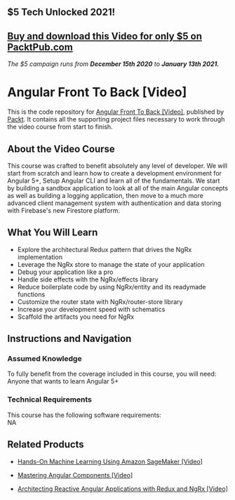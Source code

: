 ## $5 Tech Unlocked 2021!
[Buy and download this Video for only $5 on PacktPub.com](https://www.packtpub.com/product/angular-front-to-back-video/9781789530773)
-----
*The $5 campaign         runs from __December 15th 2020__ to __January 13th 2021.__*

# Angular Front To Back [Video]
This is the code repository for [Angular Front To Back [Video]](https://www.packtpub.com/web-development/architecting-reactive-angular-applications-redux-and-ngrx-video?utm_source=github&utm_medium=repository&utm_campaign=9781789536546), published by [Packt](https://www.packtpub.com/?utm_source=github). It contains all the supporting project files necessary to work through the video course from start to finish.
## About the Video Course
This course was crafted to benefit absolutely any level of developer. We will start from scratch and learn how to create a development environment for Angular 5+, Setup Angular CLI and learn all of the fundamentals. We start by building a sandbox application to look at all of the main Angular concepts as well as building a logging application, then move to a much more advanced client management system with authentication and data storing with Firebase's new Firestore platform.

<H2>What You Will Learn</H2>
<DIV class=book-info-will-learn-text>
<UL>
<LI>Explore the architectural Redux pattern that drives the NgRx implementation 
<LI>Leverage the NgRx store to manage the state of your application 
<LI>Debug your application like a pro 
<LI>Handle side effects with the NgRx/effects library 
<LI>Reduce boilerplate code by using NgRx/entity and its readymade functions 
<LI>Customize the router state with NgRx/router-store library 
<LI>Increase your development speed with schematics 
<LI>Scaffold the artifacts you need for NgRx </LI></UL></DIV>

## Instructions and Navigation
### Assumed Knowledge
To fully benefit from the coverage included in this course, you will need:<br/>
Anyone that wants to learn Angular 5+
### Technical Requirements
This course has the following software requirements:<br/>
NA

## Related Products
* [Hands-On Machine Learning Using Amazon SageMaker [Video]](https://www.packtpub.com/web-development/architecting-reactive-angular-applications-redux-and-ngrx-video?utm_source=github&utm_medium=repository&utm_campaign=9781789536546)

* [Mastering Angular Components [Video]](https://www.packtpub.com/web-development/architecting-reactive-angular-applications-redux-and-ngrx-video?utm_source=github&utm_medium=repository&utm_campaign=9781789536546)

* [Architecting Reactive Angular Applications with Redux and NgRx [Video]](https://www.packtpub.com/web-development/architecting-reactive-angular-applications-redux-and-ngrx-video?utm_source=github&utm_medium=repository&utm_campaign=9781789536546)

